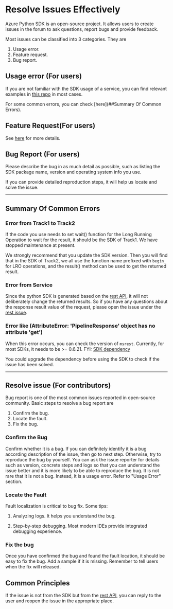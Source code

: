 # Resolve Issues Effectively

Azure Python SDK is an open-source project. It allows users to create issues in the forum to ask questions, report bugs and provide feedback.

Most issues can be classified into 3 categories. They are

1. Usage error.
2. Feature request.
3. Bug report.

## Usage error (For users)
If you are not familiar with the SDK usage of a service, you can find relevant examples in [this repo][sample repo] in most cases.

For some common errors, you can check [here](##Summary Of Common Errors).

## Feature Request(For users)

See [here][request_a_feature] for more details.

## Bug Report (For users)

Please describe the bug in as much detail as possible, such as listing the SDK package name, version and operating system info you use.

If you can provide detailed reproduction steps, it will help us locate and solve the issue.

<hr/>

## Summary Of Common Errors

### Error from Track1 to Track2
If the code you use needs to set wait() function for the Long Running Operation to wait for the result, it should be the SDK of Track1. We have stopped maintenance at present.

We strongly recommend that you update the SDK version. Then you will find that in the SDK of Track2, we all use the function name prefixed with `begin_` for LRO operations, and the result() method can be used to get the returned result.

### Error from Service
Since the python SDK is generated based on the [rest API][rest API], it will not deliberately change the returned results. So if you have any questions about the response result value of the request, please open the issue under the [rest issue][rest issue].

### Error like (AttributeError: 'PipelineResponse' object has no attribute 'get')
When this error occurs, you can check the version of `msrest`. Currently, for most SDKs, it needs to be >= 0.6.21. FYI: [SDK dependency][SDK dependency]

You could upgrade the dependency before using the SDK to check if the issue has been solved.

<hr/>

## Resolve issue (For contributors)

Bug report is one of the most common issues reported in open-source community. Basic steps to resolve a bug report are

1. Confirm the bug.
2. Locate the fault.
3. Fix the bug.

### Confirm the Bug

Confirm whether it is a bug. If you can definitely identify it is a bug according description of the issue, then go to next step. Otherwise, try to reproduce the bug by yourself. You can ask the issue reporter for details such as version, concrete steps and logs so that you can understand the issue better and it is more likely to be able to reproduce the bug. It is not rare that it is not a bug. Instead, it is a usage error. Refer to "Usage Error" section.

### Locate the Fault

Fault localization is critical to bug fix. Some tips:

1. Analyzing logs. It helps you understand the bug.

2. Step-by-step debugging. Most modern IDEs provide integrated debugging experience.


### Fix the bug

Once you have confirmed the bug and found the fault location, it should be easy to fix the bug. Add a sample if it is missing. Remember to tell users when the fix will released.


## Common Principles

If the issue is not from the SDK but from the [rest API][rest API], you can reply to the user and reopen the issue in the appropriate place.


[sample repo]: https://github.com/Azure-Samples/azure-samples-python-management
[request_a_feature]: https://github.com/Azure/azure-sdk-for-python/blob/main/doc/dev/how_to_request_a_feature_in_sdk.md
[rest API]: https://github.com/Azure/azure-rest-api-specs
[rest issue]: https://github.com/Azure/azure-rest-api-specs/issues
[SDK dependency]: https://github.com/Azure/azure-sdk-for-python/blob/main/shared_requirements.txt
